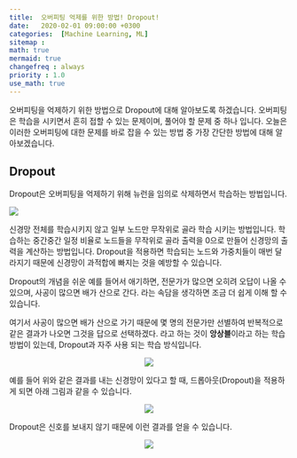 ```yaml
---
title:  오버피팅 억제를 위한 방법! Dropout!
date:   2020-02-01 09:00:00 +0300
categories:  [Machine Learning, ML]
sitemap :
math: true
mermaid: true
changefreq : always
priority : 1.0
use_math: true
---
```


오버피팅을 억제하기 위한 방법으로 Dropout에 대해 알아보도록 하겠습니다. 오버피팅은 학습을 시키면서 흔히 접할 수 있는 문제이며, 풀어야 할 문제 중 하나 입니다. 오늘은 이러한 오버피팅에 대한 문제를 바로 잡을 수 있는 방법 중 가장 간단한 방법에 대해 알아보겠습니다.

## Dropout

Dropout은 오버피팅을 억제하기 위해 뉴런을 임의로 삭제하면서 학습하는 방법입니다. 

<img src="../../assets//images/Dropout.png" >

신경망 전체를 학습시키지 않고 일부 노드만 무작위로 골라 학습 시키는 방법입니다. 학습하는 중간중간 일정 비율로 노드들을 무작위로 골라 출력을 0으로 만들어 신경망의 출력을 계산하는 방법입니다. Dropout을 적용하면 학습되는 노드와 가중치들이 매번 달라지기 때문에 신경망이 과적합에 빠지는 것을 예방할 수 있습니다.

Dropout의 개념을 쉬운 예를 들어서 애기하면, 전문가가 많으면 오히려 오답이 나올 수 있으며, 사공이 많으면 배가 산으로 간다. 라는 속담을 생각하면 조금 더 쉽게 이해 할 수 있습니다. 

여기서 사공이 많으면 배가 산으로 가기 때문에 몇 명의 전문가만 선별하여 반복적으로 같은 결과가 나오면 그것을 답으로 선택하겠다. 라고 하는 것이 **앙상블**이라고 하는 학습 방법이 있는데, Dropout과 자주 사용 되는 학습 방식입니다. 

<center><img src="../../assets//images/Dropout2.png" ></center>

예를 들어 위와 같은 결과를 내는 신경망이 있다고 할 때, 드롭아웃(Dropout)을 적용하게 되면 아래 그림과 같을 수 있습니다.

<center><img src="../../assets//images/Dropout3.png" ></center>

Dropout은 신호를 보내지 않기 때문에 이런 결과를 얻을 수 있습니다. 

<center><img src="../../assets//images/Dropout4.png" ></center>